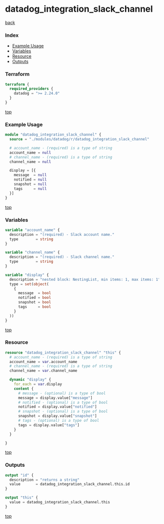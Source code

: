 # datadog_integration_slack_channel

[back](../datadog.md)

### Index

- [Example Usage](#example-usage)
- [Variables](#variables)
- [Resource](#resource)
- [Outputs](#outputs)

### Terraform

```terraform
terraform {
  required_providers {
    datadog = ">= 2.24.0"
  }
}
```

[top](#index)

### Example Usage

```terraform
module "datadog_integration_slack_channel" {
  source = "./modules/datadog/r/datadog_integration_slack_channel"

  # account_name - (required) is a type of string
  account_name = null
  # channel_name - (required) is a type of string
  channel_name = null

  display = [{
    message  = null
    notified = null
    snapshot = null
    tags     = null
  }]
}
```

[top](#index)

### Variables

```terraform
variable "account_name" {
  description = "(required) - Slack account name."
  type        = string
}

variable "channel_name" {
  description = "(required) - Slack channel name."
  type        = string
}

variable "display" {
  description = "nested block: NestingList, min items: 1, max items: 1"
  type = set(object(
    {
      message  = bool
      notified = bool
      snapshot = bool
      tags     = bool
    }
  ))
}
```

[top](#index)

### Resource

```terraform
resource "datadog_integration_slack_channel" "this" {
  # account_name - (required) is a type of string
  account_name = var.account_name
  # channel_name - (required) is a type of string
  channel_name = var.channel_name

  dynamic "display" {
    for_each = var.display
    content {
      # message - (optional) is a type of bool
      message = display.value["message"]
      # notified - (optional) is a type of bool
      notified = display.value["notified"]
      # snapshot - (optional) is a type of bool
      snapshot = display.value["snapshot"]
      # tags - (optional) is a type of bool
      tags = display.value["tags"]
    }
  }

}
```

[top](#index)

### Outputs

```terraform
output "id" {
  description = "returns a string"
  value       = datadog_integration_slack_channel.this.id
}

output "this" {
  value = datadog_integration_slack_channel.this
}
```

[top](#index)